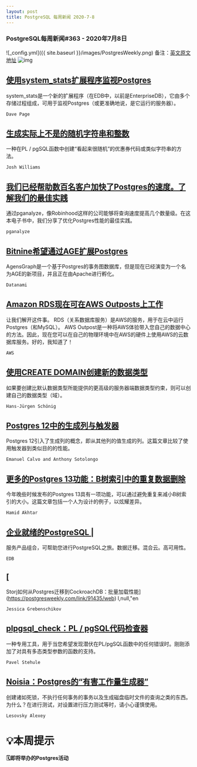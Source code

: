 ```yaml
---
layout: post
title: PostgreSQL 每周新闻 2020-7-8
---
```

### PostgreSQL每周新闻#363 - 2020年7月8日
![_config.yml]({{ site.baseurl }}/images/PostgresWeekly.png)
备注：[英文原文地址](https://postgresweekly.com/issues/363)
![img](https://res.cloudinary.com/cpress/image/upload/w_1280,e_sharpen:60/v1593533532/n1oxkrkkiu4xysoxgtav.jpg)
## [使用system_stats扩展程序监视Postgres](https://postgresweekly.com/link/91417/web)
system_stats是一个新的扩展程序（在EDB中，以前是EnterpriseDB），它由多个存储过程组成，可用于监视Postgres（或更准确地说，是它运行的服务器）。


`Dave Page `
## [生成实际上不是的随机字符串和整数](https://postgresweekly.com/link/91419/web)
一种在PL / pgSQL函数中创建“看起来很随机”的优惠券代码或类似字符串的方法。


`Josh Williams `
## [我们已经帮助数百名客户加快了Postgres的速度。了解我们的最佳实践](https://postgresweekly.com/link/91420/web)
通过pganalyze，像Robinhood这样的公司能够将查询速度提高几个数量级。在这本电子书中，我们分享了优化Postgres性能的最佳实践。


`pganalyze `
## [Bitnine希望通过AGE扩展Postgres](https://postgresweekly.com/link/91421/web)
AgensGraph是一个基于Postgres的事务图数据库，但是现在已经演变为一个名为AGE的新项目，并且正在由Apache进行孵化。


`Datanami `
## [Amazon RDS现在可在AWS Outposts上工作](https://postgresweekly.com/link/91424/web)
让我们解开这件事。 RDS（关系数据库服务）是AWS的服务，用于在云中运行Postgres（和MySQL）。 AWS Outpost是一种将AWS体验带入您自己的数据中心的方法。因此，现在您可以在自己的物理环境中在AWS的硬件上使用AWS的云数据库服务。好的，我知道了！ 


`AWS `
## [使用CREATE DOMAIN创建新的数据类型](https://postgresweekly.com/link/91427/web)
如果要创建比默认数据类型所能提供的更高级的服务器端数据类型约束，则可以创建自己的数据类型（域）。


`Hans-Jürgen Schönig `
## [Postgres 12中的生成列与触发器](https://postgresweekly.com/link/91428/web)
Postgres 12引入了生成列的概念，即从其他列的值生成的列。这篇文章比较了使用触发器到类似目的的性能。


`Emanuel Calvo and Anthony Sotolongo `
## [更多的Postgres 13功能：B树索引中的重复数据删除](https://postgresweekly.com/link/91431/web)
今年晚些时候发布的Postgres 13具有一项功能，可以通过避免重复来减小B树索引的大小。这篇文章包括一个人为设计的例子，以炫耀差异。


`Hamid Akhtar `
## [企业就绪的PostgreSQL | ](https://postgresweekly.com/link/91433/web)
服务产品组合，可帮助您进行PostgreSQL之旅。数据迁移。混合云。高可用性。


`EDB `
## [
Storj如何从Postgres迁移到CockroachDB：批量加载性能](https://postgresweekly.com/link/91435/web)
l,null,"en


`Jessica Grebenschikov `
## [plpgsql_check：PL / pgSQL代码检查器](https://postgresweekly.com/link/91437/web)
一种专用工具，用于当您希望发现潜伏在PL/pgSQL函数中的任何错误时。刚刚添加了对具有多态类型参数的函数的支持。


`Pavel Stehule `
## [Noisia：Postgres的“有害工作量生成器”](https://postgresweekly.com/link/91443/web)
创建诸如死锁，不执行任何事务的事务以及生成磁盘临时文件的查询之类的东西。为什么？在进行测试，对设置进行压力测试等时，请小心谨慎使用。


`Lesovsky Alexey `
# 💡本周提示


**🗓即将举办的Postgres活动**
